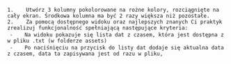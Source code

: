     1.    Utwórz 3 kolumny pokolorowane na rożne kolory, rozciągnięte na cały ekran. Środkowa kolumna ma być 2 razy większa niż pozostałe.
    2.    Za pomocą dostępnego widoku oraz najlepszych znanych Ci praktyk zrealizuj funkcjonalność spełniającą następujące kryteria:
     ⁃    Na widoku pokazuje się lista dat z czasem, która jest dostępna z w pliku .txt (w folderze assets)
     ⁃    Po naciśnięciu na przycisk do listy dat dodaje się aktualna data z czasem, data ta zapisywana jest od razu w pliku,


